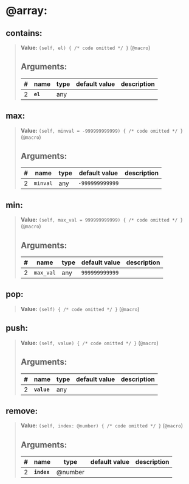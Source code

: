 # **@array**:

## **contains**:

> **Value:** `(self, el) { /* code omitted */ }` (`@macro`)
>
> ## Arguments:
>
> | #   | name     | type | default value | description |
> | --- | -------- | ---- | ------------- | ----------- |
> | 2   | **`el`** | any  |               |             |

## **max**:

> **Value:** `(self, minval = -999999999999) { /* code omitted */ }` (`@macro`)
>
> ## Arguments:
>
> | #   | name     | type | default value   | description |
> | --- | -------- | ---- | --------------- | ----------- |
> | 2   | `minval` | any  | `-999999999999` |             |

## **min**:

> **Value:** `(self, max_val = 999999999999) { /* code omitted */ }` (`@macro`)
>
> ## Arguments:
>
> | #   | name      | type | default value  | description |
> | --- | --------- | ---- | -------------- | ----------- |
> | 2   | `max_val` | any  | `999999999999` |             |

## **pop**:

> **Value:** `(self) { /* code omitted */ }` (`@macro`)

## **push**:

> **Value:** `(self, value) { /* code omitted */ }` (`@macro`)
>
> ## Arguments:
>
> | #   | name        | type | default value | description |
> | --- | ----------- | ---- | ------------- | ----------- |
> | 2   | **`value`** | any  |               |             |

## **remove**:

> **Value:** `(self, index: @number) { /* code omitted */ }` (`@macro`)
>
> ## Arguments:
>
> | #   | name        | type    | default value | description |
> | --- | ----------- | ------- | ------------- | ----------- |
> | 2   | **`index`** | @number |               |             |
